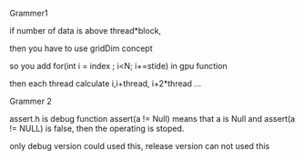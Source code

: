 Grammer1

if number of data is above thread*block,

then you have to use gridDim concept

so you add for(int i = index ; i<N; i+=stide)
in gpu function

then each thread calculate i,i+thread, i+2*thread ...


Grammer 2

assert.h is debug function
assert(a != Null)
means that a is Null and assert(a != NULL) is false,
then the operating is stoped.

only debug version could used this, 
release version can not used this
